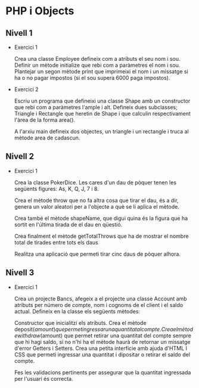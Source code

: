 # PHP i Objects

## Nivell 1

- Exercici 1

    Crea una classe Employee defineix com a atributs el seu nom i sou. Definir un mètode initialize que rebi com a paràmetres el nom i sou. Plantejar un segon mètode print que imprimeixi el nom i un missatge si ha o no pagar impostos (si el sou supera 6000 paga impostos).

- Exercici 2

    Escriu un programa que defineixi una classe Shape amb un constructor que rebi com a paràmetres l'ample i alt. Defineix dues subclasses; Triangle i Rectangle que heretin de Shape i que calculin respectivament l'àrea de la forma area().

    A l'arxiu main defineix dos objectes, un triangle i un rectangle i truca al mètode area de cadascun.

## Nivell 2

- Exercici 1

    Crea la classe PokerDice. Les cares d'un dau de pòquer tenen les següents figures: As, K, Q, J, 7 i 8.

    Crea el mètode throw que no fa altra cosa que tirar el dau, és a dir, genera un valor aleatori per a l'objecte a què se li aplica el mètode.

    Crea també el mètode shapeName, que digui quina és la figura que ha sortit en l'última tirada de el dau en qüestió.

    Crea finalment el mètode getTotalThrows que ha de mostrar el nombre total de tirades entre tots els daus

    Realitza una aplicació que permeti tirar cinc daus de pòquer alhora.

## Nivell 3

- Exercici 1

    Crea un projecte Bancs, afegeix a el projecte una classe Account amb atributs per número de compte, nom i cognoms de el client i el saldo actual. Defineix en la classe els següents mètodes:

    Constructor que inicialitzi els atributs.
    Crea el mètode deposit($amount) que permet ingressar una quantitat al compte.
    Crea el mètode withdraw($amount) que permet retirar una quantitat del compte sempre que hi hagi saldo, si no n'hi ha el mètode haurà de retornar un missatge d'error
    Getters i Setters.
    Crea una petita interfície amb ajuda d'HTML I CSS que permeti ingressar una quantitat i dipositar o retirar el saldo del compte.

    Fes les validacions pertinents per assegurar que la quantitat ingressada per l'usuari és correcta.